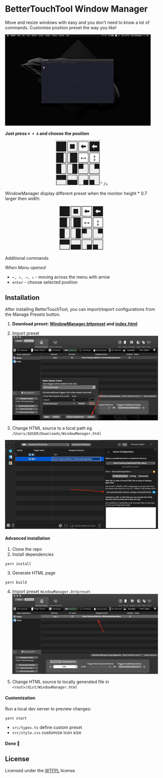 # BetterTouchTool Window Manager

Move and resize windows with easy and you don't need to know a lot of commands.
Customise position preset the way you like!

![Window manager preview](img/preview.gif)  

**Just press `⌘ + A` and choose the position**

<center>
<img src='img/menu.png' width='150' >" />
</center>


WindowManager display different preset when the monitor height * 0.7 larger then width:
<center>
<img src='img/menu_portrait.png'width='150' />
</center>


Additional commands

*When Menu opened*

* `←, ↑, →, ↓` - moving across the menu with arrow
* `enter` - choose selected position

## Installation

After installing BetterTouchTool, you can import/export configurations from the Manage Presets button.

1. **Download preset: [WindowManager.bttpreset](https://github.com/elv1n/btt-window-manager-preset/releases/download/2.0/WindowManager.bttpreset) and [index.html](https://github.com/elv1n/btt-window-manager-preset/releases/download/2.0/index.html)**

2. Import preset
![Screenshot](img/import.png)

3. Change HTML source to a local path eg `/Users/$USER/Downloads/WindowManager.html`

![Screenshot](img/change-link.png)


#### Advanced installation 
1. Clone the repo
2. Install dependencies
```shell
yarn install
```
3. Generate HTML page
```shell
yarn build
```
4. Import preset `WindowManager.bttpreset`
![Screenshot](img/find-webview.png)

5. Change HTML source to locally generated file in `<root>/dist/WindowManager.html`

#### Customization

Run a local dev server to preview changes:
```shell
yarn start
``` 

* `src/types.ts` define custom preset
* `src/style.css` customize icon size


#### Done 🤟

## License

Licensed under the [WTFPL](http://www.wtfpl.net/) license.
